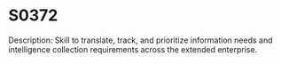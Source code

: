 # S0372
Description: Skill to translate, track, and prioritize information needs and intelligence collection requirements across the extended enterprise.
